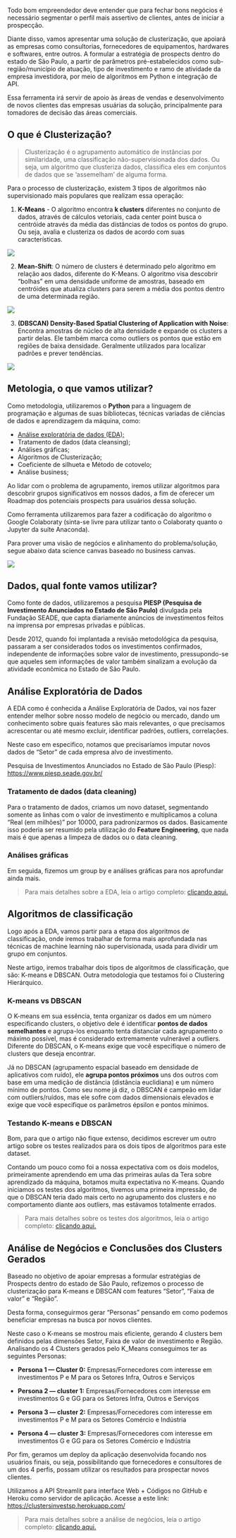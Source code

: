 Todo bom empreendedor deve entender que para fechar bons negócios é necessário segmentar o perfil mais assertivo de clientes, antes de iniciar a prospecção.

Diante disso, vamos apresentar uma solução de clusterização, que apoiará as empresas como consultorias, fornecedores de equipamentos, hardwares e softwares, entre outros. A formular a estratégia de prospects dentro do estado de São Paulo, a partir de parâmetros pré-estabelecidos como sub-região/município de atuação, tipo de investimento e ramo de atividade da empresa investidora, por meio de algoritmos em Python e integração de API.

Essa ferramenta irá servir de apoio às áreas de vendas e desenvolvimento de novos clientes das empresas usuárias da solução, principalmente para tomadores de decisão das áreas comerciais.

## O que é Clusterização?

> Clusterização é o agrupamento automático de instâncias por similaridade, uma classificação não-supervisionada dos dados. Ou seja, um algoritmo que clusteriza dados, classifica eles em conjuntos de dados que se ‘assemelham’ de alguma forma.

Para o processo de clusterização, existem 3 tipos de algoritmos não supervisionado mais populares que realizam essa operação:

1. **K-Means** - O algoritmo encontra **k clusters** diferentes no conjunto de dados, através de cálculos vetoriais, cada center point busca o centróide através da média das distâncias de todos os pontos do grupo. Ou seja, avalia e clusteriza os dados de acordo com suas características.

![](https://miro.medium.com/v2/resize:fit:960/format:webp/1*-1qqyoXnxHpKrkbWSk30sQ.gif)

2. **Mean-Shift**: O número de clusters é determinado pelo algoritmo em relação aos dados, diferente do K-Means. O algoritmo visa descobrir “bolhas” em uma densidade uniforme de amostras, baseado em centróides que atualiza clusters para serem a média dos pontos dentro de uma determinada região.

![](https://miro.medium.com/v2/resize:fit:1280/format:webp/1*4HWMFPLt0tNiSUgC3pl9Eg.png)

3. **(DBSCAN) Density-Based Spatial Clustering of Application with Noise**: Encontra amostras de núcleo de alta densidade e expande os clusters a partir delas. Ele também marca como outliers os pontos que estão em regiões de baixa densidade. Geralmente utilizados para localizar padrões e prever tendências.

![](https://miro.medium.com/v2/resize:fit:1350/format:webp/1*NbREY_FV2i-5U_ypQhNSRQ.gif)

## Metologia, o que vamos utilizar?

Como metodologia, utilizaremos o **Python** para a linguagem de programação e algumas de suas bibliotecas, técnicas variadas de ciências de dados e aprendizagem da máquina, como:

* [Análise exploratória de dados (EDA);](https://medium.com/@isnardgurgel/30d404f6244)
* Tratamento de dados (data cleansing);
* Análises gráficas;
* Algoritmos de Clusterização;
* Coeficiente de silhueta e Método de cotovelo;
* Análise business;

Ao lidar com o problema de agrupamento, iremos utilizar algoritmos para descobrir grupos significativos em nossos dados, a fim de oferecer um Roadmap dos potenciais prospects para usuários dessa solução.

Como ferramenta utilizaremos para fazer a codificação do algoritmo o Google Colaboraty (sinta-se livre para utilizar tanto o Colaboraty quanto o Jupyter da suíte Anaconda).

Para prover uma visão de negócios e alinhamento do problema/solução, segue abaixo data science canvas baseado no business canvas.

![](https://miro.medium.com/v2/resize:fit:2000/format:webp/1*KO_8y5Dhtq_8DmjvlF4bTA.png)

## Dados, qual fonte vamos utilizar?

Como fonte de dados, utilizaremos a pesquisa **PIESP (Pesquisa de Investimento Anunciados no Estado de São Paulo)** divulgada pela Fundação SEADE, que capta diariamente anúncios de investimentos feitos na imprensa por empresas privadas e públicas.

Desde 2012, quando foi implantada a revisão metodológica da pesquisa, passaram a ser considerados todos os investimentos confirmados, independente de informações sobre valor de investimento, pressupondo-se que aqueles sem informações de valor também sinalizam a evolução da atividade econômica no Estado de São Paulo.

## Análise Exploratória de Dados

A EDA como é conhecida a Análise Exploratória de Dados, vai nos fazer entender melhor sobre nosso modelo de negócio ou mercado, dando um conhecimento sobre quais features são mais relevantes, o que precisamos acrescentar ou até mesmo excluir, identificar padrões, outliers, correlações.

Neste caso em especifico, notamos que precisaríamos imputar novos dados de “Setor” de cada empresa alvo de investimento.

Pesquisa de Investimentos Anunciados no Estado de São Paulo (Piesp): https://www.piesp.seade.gov.br/

### Tratamento de dados (data cleaning)

Para o tratamento de dados, criamos um novo dataset, segmentando somente as linhas com o valor de investimento e multiplicamos a coluna “Real (em milhões)” por 10000, para padronizarmos os dados. Basicamente isso poderia ser resumido pela utilização do **Feature Engineering**, que nada mais é que apenas a limpeza de dados ou o data cleaning.

### Análises gráficas

Em seguida, fizemos um group by e análises gráficas para nos aprofundar ainda mais.

> Para mais detalhes sobre a EDA, leia o artigo completo: [clicando aqui.](https://larissaakemi.medium.com/an%C3%A1lise-explorat%C3%B3ria-de-dados-eda-71b1bb4bc6ad)

## Algoritmos de classificação

Logo após a EDA, vamos partir para a etapa dos algoritmos de classificação, onde iremos trabalhar de forma mais aprofundada nas técnicas de machine learning não supervisionada, usada para dividir um grupo em conjuntos.

Neste artigo, iremos trabalhar dois tipos de algoritmos de classificação, que são: K-means e DBSCAN. Outra metodologia que testamos foi o Clustering Hierárquico.

### K-means vs DBSCAN

O K-means em sua essência, tenta organizar os dados em um número especificando clusters, o objetivo dele é identificar **pontos de dados semelhantes** e agrupa-los enquanto tenta distanciar cada agrupamento o máximo possível, mas é considerado extremamente vulnerável a outliers. Diferente do DBSCAN, o K-means exige que você especifique o número de clusters que deseja encontrar.

Já no DBSCAN (agrupamento espacial baseado em densidade de aplicativos com ruído), ele **agrupa pontos próximos** uns dos outros com base em uma medição de distância (distância euclidiana) e um número mínimo de pontos. Como seu nome já diz, o DBSCAN é campeão em lidar com outliers/ruídos, mas ele sofre com dados dimensionais elevados e exige que você especifique os parâmetros épsilon e pontos mínimos.

### Testando K-means e DBSCAN

Bom, para que o artigo não fique extenso, decidimos escrever um outro artigo sobre os testes realizados para os dois tipos de algoritmos para este dataset.

Contando um pouco como foi a nossa expectativa com os dois modelos, primeiramente aprendendo em uma das primeiras aulas da Tera sobre aprendizado da máquina, botamos muita expectativa no K-means. Quando iniciamos os testes dos algoritmos, tivemos uma primeira impressão, de que o DBSCAN teria dado mais certo no agrupamento dos clusters e no comportamento diante aos outliers, mas estávamos totalmente errados.

>Para mais detalhes sobre os testes dos algoritmos, leia o artigo completo: [clicando aqui.](https://larissaakemi.medium.com/testando-k-means-e-dbscan-investsp-prospect-advisor-139c57c47f59)

## Análise de Negócios e Conclusões dos Clusters Gerados

Baseado no objetivo de apoiar empresas a formular estratégias de Prospects dentro do estado de São Paulo, refizemos o processo de clusterização para K-means e DBSCAN com features “Setor”, “Faixa de valor” e “Região”.

Desta forma, conseguirmos gerar “Personas” pensando em como podemos beneficiar empresas na busca por novos clientes.

Neste caso o K-means se mostrou mais eficiente, gerando 4 clusters bem definidos pelas dimensões Setor, Faixa de valor de investimento e Região. Analisando os 4 Clusters gerados pelo K_Means conseguimos ter as seguintes Personas:

* **Persona 1 — Cluster 0:** Empresas/Fornecedores com interesse em investimentos P e M para os Setores Infra, Outros e Serviços

* **Persona 2 — cluster 1:** Empresas/Fornecedores com interesse em investimentos G e GG para os Setores Infra, Outros e Serviços

* **Persona 3 — cluster 2:** Empresas/Fornecedores com interesse em investimentos P e M para os Setores Comércio e Indústria

* **Persona 4 — cluster 3:** Empresas/Fornecedores com interesse em investimentos G e GG para os Setores Comércio e Indústria

Por fim, geramos um deploy da aplicação desenvolvida focando nos usuários finais, ou seja, possibilitando que fornecedores e consultores de um dos 4 perfis, possam utilizar os resultados para prospectar novos clientes.

Utilizamos a API Streamlit para interface Web + Códigos no GitHub e Heroku como servidor de aplicação. Acesse a este link: https://clustersinvestsp.herokuapp.com/

> Para mais detalhes sobre a análise de negócios, leia o artigo completo: [clicando aqui.](https://augustocamargos.medium.com/an%C3%A1lise-de-neg%C3%B3cios-e-conclus%C3%B5es-dos-clusters-gerados-investsp-prospect-advisor-bc498dc0f085)

